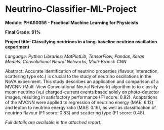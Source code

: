# Neutrino-Classifier-ML-Project

**Module: PHAS0056 - Practical Machine Learning for Physicists**

**Final Grade: 91%**

**Project title: Classifying neutrinos in a long-baseline neutrino oscillation experiment**

_Language: Python
Libraries: MatPlotLib, TensorFlow, Pandas, Keras
Models: Convolutional Neural Networks, Multi-Branch CNN_

Abstract: Accurate identification of neutrino properties (flavour, interaction, scattering
type etc.) is crucial to the study of neutrino oscillations in the NoVA experiment. This
study describes an application and comparison of a MVCNN (Multi-View Convolutional
Neural Network) algorithm to to classify muon neutrino (νμ) charged-current events based
solely on photo-detector images, resulting in satisfactory performance (F1 score: 0.82).
Adaptations of the MVCNN were applied to regression of neutrino energy (MAE: 6.12) and
lepton to neutrino energy ratio (MAE: 0.16), as well as classification of neutrino flavour
(F1 score: 0.83) and scattering type (F1 score: 0.48).

_Full details are available in the attached report._

